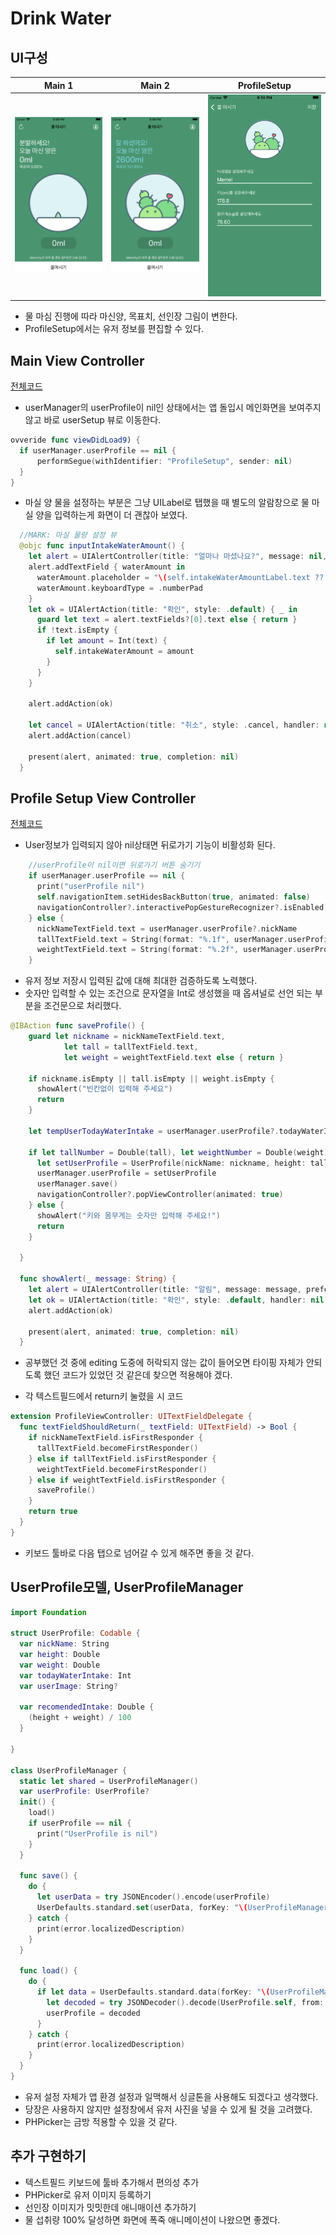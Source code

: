 # Drink Water
## UI구성

| Main 1           | Main 2           | ProfileSetup             |
|:----------------:|:----------------:|:------------------------:|
|![](src/main1.png)|![](src/main2.png)|![](src/profilesetup1.png)|

- 물 마심 진행에 따라 마신양, 목표치, 선인장 그림이 변한다.
- ProfileSetup에서는 유저 정보를 편집할 수 있다.

## Main View Controller
[전체코드](DrinkWater/View%20Controller/DrinkWaterViewController.swift)

- userManager의 userProfile이 nil인 상태에서는 앱 돌입시 메인화면을 보여주지 않고 바로 userSetup 뷰로 이동한다.
```Swift
ovveride func viewDidLoad9) {
  if userManager.userProfile == nil {
      performSegue(withIdentifier: "ProfileSetup", sender: nil)
  }
}
```
- 마실 양 물을 설정하는 부분은 그냥 UILabel로 탭했을 때 별도의 알람창으로 물 마실 양을 입력하는게 화면이 더 괜찮아 보였다.
```Swift
  //MARK: 마실 물량 설정 뷰
  @objc func inputIntakeWaterAmount() {
    let alert = UIAlertController(title: "얼마나 마셨나요?", message: nil, preferredStyle: .alert)
    alert.addTextField { waterAmount in
      waterAmount.placeholder = "\(self.intakeWaterAmountLabel.text ?? "")"
      waterAmount.keyboardType = .numberPad
    }
    let ok = UIAlertAction(title: "확인", style: .default) { _ in
      guard let text = alert.textFields?[0].text else { return }
      if !text.isEmpty {
        if let amount = Int(text) {
          self.intakeWaterAmount = amount
        }
      }
    }
    
    alert.addAction(ok)
    
    let cancel = UIAlertAction(title: "취소", style: .cancel, handler: nil)
    alert.addAction(cancel)
    
    present(alert, animated: true, completion: nil)
  }
```

## Profile Setup View Controller
[전체코드](DrinkWater/View%20Controller/ProfileViewController.swift)

- User정보가 입력되지 않아 nil상태면 뒤로가기 기능이 비활성화 된다.
```Swift
    //userProfile이 nil이면 뒤로가기 버튼 숨기기
    if userManager.userProfile == nil {
      print("userProfile nil")
      self.navigationItem.setHidesBackButton(true, animated: false)
      navigationController?.interactivePopGestureRecognizer?.isEnabled = false
    } else {
      nickNameTextField.text = userManager.userProfile?.nickName
      tallTextField.text = String(format: "%.1f", userManager.userProfile?.height ?? 0)
      weightTextField.text = String(format: "%.2f", userManager.userProfile?.weight ?? 0)
    }
```
- 유저 정보 저장시 입력된 값에 대해 최대한 검증하도록 노력했다.
- 숫자만 입력할 수 있는 조건으로 문자열을 Int로 생성했을 때 옵셔널로 선언 되는 부분을 조건문으로 처리했다.
```Swift
@IBAction func saveProfile() {
    guard let nickname = nickNameTextField.text,
            let tall = tallTextField.text,
            let weight = weightTextField.text else { return }
    
    if nickname.isEmpty || tall.isEmpty || weight.isEmpty {
      showAlert("빈칸없이 입력해 주세요")
      return
    }
    
    let tempUserTodayWaterIntake = userManager.userProfile?.todayWaterIntake ?? 0
    
    if let tallNumber = Double(tall), let weightNumber = Double(weight) {
      let setUserProfile = UserProfile(nickName: nickname, height: tallNumber, weight: weightNumber, todayWaterIntake: tempUserTodayWaterIntake, userImage: nil)
      userManager.userProfile = setUserProfile
      userManager.save()
      navigationController?.popViewController(animated: true)
    } else {
      showAlert("키와 몸무게는 숫자만 입력해 주세요!")
      return
    }
    
  }
  
  func showAlert(_ message: String) {
    let alert = UIAlertController(title: "알림", message: message, preferredStyle: .alert)
    let ok = UIAlertAction(title: "확인", style: .default, handler: nil)
    alert.addAction(ok)
    
    present(alert, animated: true, completion: nil)
  }
```

- 공부했던 것 중에 editing 도중에 허락되지 않는 값이 들어오면 타이핑 자체가 안되도록 했던 코드가 있었던 것 같은데 찾으면 적용해야 겠다.

- 각 텍스트필드에서 return키 눌렸을 시 코드
```Swift
extension ProfileViewController: UITextFieldDelegate {
  func textFieldShouldReturn(_ textField: UITextField) -> Bool {
    if nickNameTextField.isFirstResponder {
      tallTextField.becomeFirstResponder()
    } else if tallTextField.isFirstResponder {
      weightTextField.becomeFirstResponder()
    } else if weightTextField.isFirstResponder {
      saveProfile()
    }
    return true
  }
}
```
- 키보드 툴바로 다음 탭으로 넘어갈 수 있게 해주면 좋을 것 같다.

## UserProfile모델, UserProfileManager
```Swift
import Foundation

struct UserProfile: Codable {
  var nickName: String
  var height: Double
  var weight: Double
  var todayWaterIntake: Int
  var userImage: String?
  
  var recomendedIntake: Double {
    (height + weight) / 100
  }
  
}

class UserProfileManager {
  static let shared = UserProfileManager()
  var userProfile: UserProfile?
  init() {
    load()
    if userProfile == nil {
      print("UserProfile is nil")
    }
  }
  
  func save() {
    do {
      let userData = try JSONEncoder().encode(userProfile)
      UserDefaults.standard.set(userData, forKey: "\(UserProfileManager.self)")
    } catch {
      print(error.localizedDescription)
    }
  }
  
  func load() {
    do {
      if let data = UserDefaults.standard.data(forKey: "\(UserProfileManager.self)") {
        let decoded = try JSONDecoder().decode(UserProfile.self, from: data)
        userProfile = decoded
      }
    } catch {
      print(error.localizedDescription)
    }
  }
}
```
- 유저 설정 자체가 앱 환경 설정과 일맥해서 싱글톤을 사용해도 되겠다고 생각했다.
- 당장은 사용하지 않지만 설정창에서 유저 사진을 넣을 수 있게 될 것을 고려했다.
- PHPicker는 금방 적용할 수 있을 것 같다.

## 추가 구현하기
- 텍스트필드 키보드에 툴바 추가해서 편의성 추가 
- PHPicker로 유저 이미지 등록하기
- 선인장 이미지가 밋밋한데 애니매이션 추가하기
- 물 섭취량 100% 달성하면 화면에 폭죽 애니메이션이 나왔으면 좋겠다.
